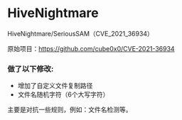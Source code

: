 # HiveNightmare
HiveNightmare/SeriousSAM（CVE_2021_36934）

原始项目：https://github.com/cube0x0/CVE-2021-36934

### 做了以下修改:
- 增加了自定义文件复制路径
- 文件名随机字符（6个大写字符）

主要是对抗一些规则，例如：文件名检测等。

